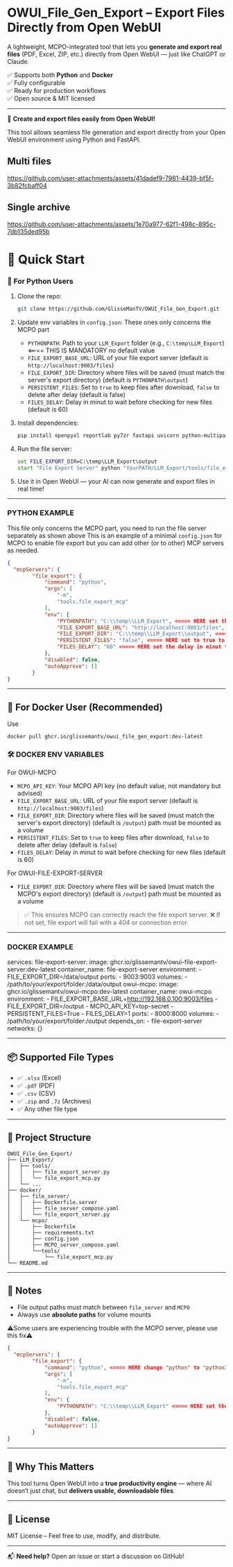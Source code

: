 # OWUI_File_Gen_Export – Export Files Directly from Open WebUI

A lightweight, MCPO-integrated tool that lets you **generate and export real files** (PDF, Excel, ZIP, etc.) directly from Open WebUI — just like ChatGPT or Claude.

✅ Supports both **Python** and **Docker**  
✅ Fully configurable  
✅ Ready for production workflows  
✅ Open source & MIT licensed

---

🚀 **Create and export files easily from Open WebUI!**

This tool allows seamless file generation and export directly from your Open WebUI environment using Python and FastAPI.

## Multi files

https://github.com/user-attachments/assets/41dadef9-7981-4439-bf5f-3b82fcbaff04


## Single archive

https://github.com/user-attachments/assets/1e70a977-62f1-498c-895c-7db135ded95b


# 🚀 Quick Start

### 🔧 For Python Users

1. Clone the repo:
   ```bash
   git clone https://github.com/GlisseManTV/OWUI_File_Gen_Export.git
   ```

2. Update env variables in `config.json`:
  These ones only concerns the MCPO part

   - `PYTHONPATH`: Path to your `LLM_Export` folder (e.g., `C:\temp\LLM_Export`) <==== THIS IS MANDATORY no default value
   - `FILE_EXPORT_BASE_URL`: URL of your file export server (default is `http://localhost:9003/files`)
   - `FILE_EXPORT_DIR`: Directory where files will be saved (must match the server's export directory) (default is `PYTHONPATH\output`)
   - `PERSISTENT_FILES`: Set to `true` to keep files after download, `false` to delete after delay (default is false)
   - `FILES_DELAY`: Delay in minut to wait before checking for new files (default is 60)

3. Install dependencies:
   ```bash
   pip install openpyxl reportlab py7zr fastapi uvicorn python-multipart mcp
   ```

4. Run the file server:
   ```bat
   set FILE_EXPORT_DIR=C:\temp\LLM_Export\output
   start "File Export Server" python "YourPATH/LLM_Export/tools/file_export_server.py"
   ```

5. Use it in Open WebUI — your AI can now generate and export files in real time!

---

### PYTHON EXAMPLE
This file only concerns the MCPO part, you need to run the file server separately as shown above
This is an example of a minimal `config.json` for MCPO to enable file export but you can add other (or to other) MCP servers as needed.

```config.json
{
  "mcpServers": {
		"file_export": {
			"command": "python",
			"args": [
				"-m",
				"tools.file_export_mcp"
			],
			"env": {
				"PYTHONPATH": "C:\\temp\\LLM_Export", <==== HERE set the path to your LLM_Export folder (this one is Mandatory)
				"FILE_EXPORT_BASE_URL": "http://localhost:9003/files", <==== HERE set the URL of your file export server
				"FILE_EXPORT_DIR": "C:\\temp\\LLM_Export\\output", <==== HERE set the directory where files will be saved (must match the server's export directory)
				"PERSISTENT_FILES": "false", <==== HERE set to true to keep files after download, false to delete after delay
				"FILES_DELAY": "60" <==== HERE set the delay in minut to wait before checking for new files
			},
			"disabled": false,
			"autoApprove": []
		}
}

```

---

## 🐳 For Docker User (Recommended)

Use 
```
docker pull ghcr.io/glissemantv/owui_file_gen_export:dev-latest
```

### 🛠️ DOCKER ENV VARIABLES

For OWUI-MCPO
   - `MCPO_API_KEY`: Your MCPO API key (no default value, not mandatory but advised)
   - `FILE_EXPORT_BASE_URL`: URL of your file export server (default is `http://localhost:9003/files`)
   - `FILE_EXPORT_DIR`: Directory where files will be saved (must match the server's export directory) (default is `/output`) path must be mounted as a volume
   - `PERSISTENT_FILES`: Set to `true` to keep files after download, `false` to delete after delay (default is `false`)
   - `FILES_DELAY`: Delay in minut to wait before checking for new files (default is 60)

For OWUI-FILE-EXPORT-SERVER
   - `FILE_EXPORT_DIR`: Directory where files will be saved (must match the MCPO's export directory) (default is `/output`) path must be mounted as a volume

> ✅ This ensures MCPO can correctly reach the file export server.
> ❌ If not set, file export will fail with a 404 or connection error.

---

### DOCKER EXAMPLE
services:
  file-export-server:
    image: ghcr.io/glissemantv/owui-file-export-server:dev-latest
    container_name: file-export-server
    environment:
      - FILE_EXPORT_DIR=/data/output
    ports:
      - 9003:9003
    volumes:
      - /path/to/your/export/folder:/data/output
  owui-mcpo:
    image: ghcr.io/glissemantv/owui-mcpo:dev-latest
    container_name: owui-mcpo
    environment:
      - FILE_EXPORT_BASE_URL=http://192.168.0.100:9003/files
      - FILE_EXPORT_DIR=/output
      - MCPO_API_KEY=top-secret
	  - PERSISTENT_FILES=True
      - FILES_DELAY=1
    ports:
      - 8000:8000
    volumes:
      - /path/to/your/export/folder:/output
    depends_on:
      - file-export-server
networks: {}

---

## 📦 Supported File Types

- ✅ `.xlsx` (Excel)
- ✅ `.pdf` (PDF)
- ✅ `.csv` (CSV)
- ✅ `.zip` and `.7z` (Archives)
- ✅ Any other file type 

---

## 📂 Project Structure

```
OWUI_File_Gen_Export/
├── LLM_Export/
│   ├── tools/
│   │   ├── file_export_server.py
│   │   └── file_export_mcp.py
│   └── ...
├── docker/
│   ├── file_server/
│   │   ├── Dockerfile.server
│   │   ├── file_server_compose.yaml
│   │   └── file_export_server.py
│   └── mcpo/
│       ├── Dockerfile
│       ├── requirements.txt
│       ├── config.json
│       ├── MCPO_server_compose.yaml
│       └──tools/
│           └── file_export_mcp.py
└── README.md
```

---

## 📌 Notes

- File output paths must match between `file_server` and `MCPO`
- Always use **absolute paths** for volume mounts
  
⚠️Some users are experiencing trouble with the MCPO server, please use this fix⚠️
```config.json
{
  "mcpServers": {
		"file_export": {
			"command": "python", <==== HERE change "python" to "python3", "python3.11" or "python3.12"
			"args": [
				"-m",
				"tools.file_export_mcp"
			],
			"env": {
				"PYTHONPATH": "C:\\temp\\LLM_Export" <==== HERE set the path to your LLM_Export folder (this one is Mandatory)
			},
			"disabled": false,
			"autoApprove": []
		}
}

```
---

## 🌟 Why This Matters

This tool turns Open WebUI into a **true productivity engine** — where AI doesn’t just chat, but **delivers usable, downloadable files**.

---

## 📄 License

MIT License – Feel free to use, modify, and distribute.

---

📬 **Need help?** Open an issue or start a discussion on GitHub!

